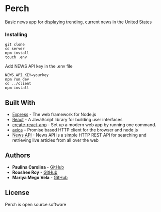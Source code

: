 # Perch

Basic news app for displaying trending, current news in the United States

### Installing

```
git clone
cd server
npm install
touch .env
```

Add NEWS API key in the .env file

```
NEWS_API_KEY=yourkey
npm run dev
cd ../client
npm install
```

## Built With

- [Express](https://expressjs.com/en/starter/installing.html) - The web framework for Node.js
- [React](https://reactjs.org/) - A JavaScript library for building user interfaces
- [create-react-app](https://github.com/facebook/create-react-app) - Set up a modern web app by running one command.
- [axios](https://github.com/axios/axios) - Promise based HTTP client for the browser and node.js
- [News API](https://newsapi.org/) - News API is a simple HTTP REST API for searching and retrieving live articles from all over the web

## Authors

- **Paulina Carolina** - [GitHub](https://github.com/codelikeamexican)
- **Rooshee Roy** - [GitHub](https://github.com/roo-shy)
- **Mariya Mego Vela** - [GitHub](https://github.com/mash-a)

## License 
Perch is open source software